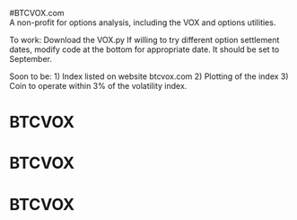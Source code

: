 #BTCVOX.com<br/>
A non-profit for options analysis, including the VOX and options utilities.

To work: Download the VOX.py
         If willing to try different option settlement dates, modify code at the bottom for appropriate date. It should be set             to September.
         
Soon to be: 1) Index listed on website btcvox.com
            2) Plotting of the index
            3) Coin to operate within 3% of the volatility index.
# BTCVOX
# BTCVOX
# BTCVOX
